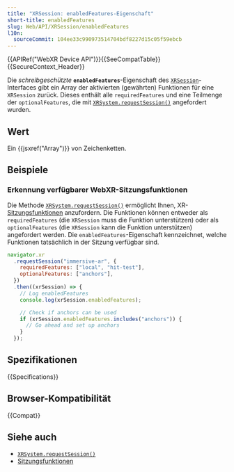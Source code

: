 ```yaml
---
title: "XRSession: enabledFeatures-Eigenschaft"
short-title: enabledFeatures
slug: Web/API/XRSession/enabledFeatures
l10n:
  sourceCommit: 104ee33c990973514704bdf8227d15c05f59ebcb
---
```


{{APIRef("WebXR Device API")}}{{SeeCompatTable}}{{SecureContext_Header}}

Die _schreibgeschützte_ **`enabledFeatures`**-Eigenschaft des [`XRSession`](/de/docs/Web/API/XRSession)-Interfaces gibt ein Array der aktivierten (gewährten) Funktionen für eine `XRSession` zurück. Dieses enthält alle `requiredFeatures` und eine Teilmenge der `optionalFeatures`, die mit [`XRSystem.requestSession()`](/de/docs/Web/API/XRSystem/requestSession) angefordert wurden.

## Wert

Ein {{jsxref("Array")}} von Zeichenketten.

## Beispiele

### Erkennung verfügbarer WebXR-Sitzungsfunktionen

Die Methode [`XRSystem.requestSession()`](/de/docs/Web/API/XRSystem/requestSession) ermöglicht Ihnen, XR-[Sitzungsfunktionen](/de/docs/Web/API/XRSystem/requestSession#session_features) anzufordern. Die Funktionen können entweder als `requiredFeatures` (die `XRSession` muss die Funktion unterstützen) oder als `optionalFeatures` (die `XRSession` kann die Funktion unterstützen) angefordert werden. Die `enabledFeatures`-Eigenschaft kennzeichnet, welche Funktionen tatsächlich in der Sitzung verfügbar sind.

```js
navigator.xr
  .requestSession("immersive-ar", {
    requiredFeatures: ["local", "hit-test"],
    optionalFeatures: ["anchors"],
  })
  .then((xrSession) => {
    // Log enabledFeatures
    console.log(xrSession.enabledFeatures);

    // Check if anchors can be used
    if (xrSession.enabledFeatures.includes("anchors")) {
      // Go ahead and set up anchors
    }
  });
```

## Spezifikationen

{{Specifications}}

## Browser-Kompatibilität

{{Compat}}

## Siehe auch

- [`XRSystem.requestSession()`](/de/docs/Web/API/XRSystem/requestSession)
- [Sitzungsfunktionen](/de/docs/Web/API/XRSystem/requestSession#session_features)

